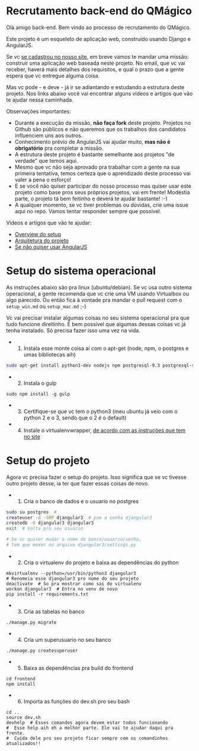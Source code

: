 # Recrutamento back-end do QMágico

Olá amigo back-end. Bem vindo ao processo de recrutamento do QMágico.

Este projeto é um esqueleto de aplicação web, construído usando Django e AngularJS.

Se vc [se cadastrou no nosso site](CADE_O_LINK_DO_PROCESSO_SELETIVO), em breve vamos te mandar uma missão: construir uma aplicação web baseada neste projeto.
No email, que vc vai receber, haverá mais detalhes dos requisitos, e qual o prazo que a gente espera que vc entregue alguma coisa.

Mas vc pode - e deve - já ir se adiantando e estudando a estrutura deste projeto. Nos links abaixo você vai encontrar alguns vídeos e artigos que vão te ajudar nessa caminhada.

Observações importantes:

* Durante a execução da missão, **não faça fork** deste projeto. Projetos no Github são públicos e não queremos que os trabalhos dos candidatos influenciem uns aos outros.
* Conhecimento prévio de AngularJS vai ajudar muito, **mas não é obrigatório** pra completar a missão.
* A estrutura deste projeto é bastante semelhante aos projetos "de verdade" que temos aqui.
* Mesmo que vc não seja aprovado pra trabalhar com a gente na sua primeira tentativa, temos certeza que o aprendizado deste processo vai valer a pena o esforço!
* E se você não quiser participar do nosso processo mas quiser usar este projeto como base pros seus próprios projetos, vai em frente! Modéstia parte, o projeto tá bem feitinho e deverá te ajudar bastante! :-)
* A qualquer momento, se vc tiver problemas ou dúvidas, crie uma issue aqui no repo. Vamos tentar responder sempre que possível.

Videos e artigos que vão te ajudar:

* [Overview do setup](http://youtu.be/RvgZkrofgcU)
* [Arquitetura do projeto](https://www.youtube.com/watch?v=XarTMSK2Fq8)
* [Se não quiser usar AngularJS](TODO)

# Setup do sistema operacional

As instruções abaixo são pra linux (ubuntu/debian). Se vc usa outro sistema operacional, a gente recomenda que vc crie uma VM usando Virtualbox ou algo parecido. Ou então fica à vontade pra mandar o pull request com o `setup_win.md` ou `setup_mac.md` ;-)

Vc vai precisar instalar algumas coisas no seu sistema operacional pra que tudo funcione direitinho. É bem possível que algumas dessas coisas vc já tenha instalado. Só precisa fazer isso uma vez na vida.

* 1) Instala esse monte coisa aí com o apt-get (node, npm, o postgres e umas bibliotecas aih)

```bash
sudo apt-get install python3-dev nodejs npm postgresql-9.3 postgresql-server-dev-all
```

* 2) Instala o gulp

```shell
sudo npm install -g gulp
```

* 3) Certifique-se que vc tem o python3 (meu ubuntu já veio com o python 2 e o 3, sendo que o 2 é o default)

* 4) Instale o virtualenvwrapper, [de acordo com as instruções que tem no site](http://virtualenvwrapper.readthedocs.org/en/latest/install.html)

# Setup do projeto

Agora vc precisa fazer o setup do projeto. Isso significa que se vc tivesse outro projeto desse, ia ter que fazer essas coisas de novo.

* 1) Cria o banco de dados e o usuario no postgres

```bash
sudo su postgres  #
createuser -d -SRP djangular3  # poe a senha djangular3
createdb -O djangular3 djangular3
exit  # Volta pro seu usuario

# Se vc quiser mudar o nome do banco/usuario/senha,
# tem que mexer no arquivo djangular3/settings.py
```

* 2) Cria o virtualenv do projeto e baixa as dependências do python

```shell
mkvirtualenv --python=/usr/bin/python3 djangular3  
# Renomeia esse djangular3 pro nome do seu projeto
deactivate  # So pra mostrar como sai do virtualenv
workon djangular3  # Entra no venv de novo
pip install -r requirements.txt
```

* 3) Cria as tabelas no banco

```shell
./manage.py migrate
```

* 4) Cria um superusuario no seu banco

```shell
./manage.py createsuperuser
```

* 5) Baixa as dependências pra build do frontend

```shell
cd frontend
npm install
```

* 6) Importa as funções do dev.sh pro seu bash

```shell
cd ..
source dev.sh
devhelp  # Esses comandos agora devem estar todos funcionando
#  Esse help aih eh a melhor parte. Ele vai te ajudar daqui pra frente.
#  Cuida dele pro seu projeto ficar sempre com os comandinhos atualizados!!
```
